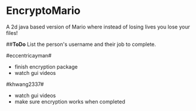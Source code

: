 # EncryptoMario
A 2d java based version of Mario where instead of losing lives you lose your files!

##__ToDo__
List the person's username and their job to complete.

#eccentricayman#
- finish encryption package
- watch gui videos

#khwang2337#
- watch gui videos
- make sure encryption works when completed
